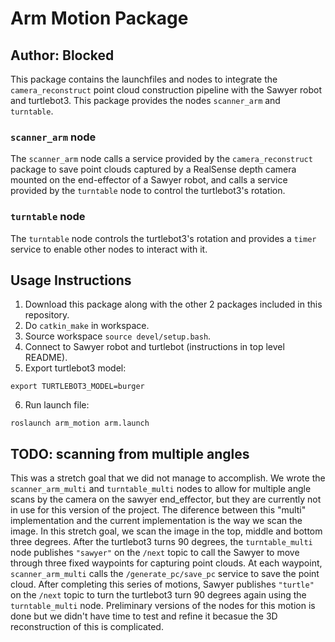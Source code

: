 # Arm Motion Package

## Author: Blocked

This package contains the launchfiles and nodes to integrate the `camera_reconstruct` point cloud construction pipeline with the Sawyer robot and turtlebot3. This package provides the nodes `scanner_arm` and `turntable`.   

### `scanner_arm` node
The `scanner_arm` node calls a service provided by the `camera_reconstruct` package to save point clouds captured by a RealSense depth camera mounted on the end-effector of a Sawyer robot, and calls a service provided by the `turntable` node to control the turtlebot3's rotation.

### `turntable` node 
The `turntable` node controls the turtlebot3's rotation and provides a `timer` service to enable other nodes to interact with it.

## Usage Instructions
1. Download this package along with the other 2 packages included in this repository. 
2. Do `catkin_make` in workspace.
3. Source workspace `source devel/setup.bash`.
4. Connect to Sawyer robot and turtlebot (instructions in top level README).
5. Export turtlebot3 model: 
```
export TURTLEBOT3_MODEL=burger
```
6. Run launch file:
```
roslaunch arm_motion arm.launch
```

## TODO: scanning from multiple angles
This was a stretch goal that we did not manage to accomplish. We wrote the `scanner_arm_multi` and `turntable_multi` nodes to allow for multiple angle scans by the camera on the sawyer end_effector, but they are currently not in use for this version of the project. The diference between this "multi" implementation and the current implementation is the way we scan the image. In this stretch goal, we scan the image in the top, middle and bottom three degrees. After the turtlebot3 turns 90 degrees, the `turntable_multi` node publishes `"sawyer"` on the `/next` topic to call the Sawyer to move through three fixed waypoints for capturing point clouds. At each waypoint, `scanner_arm_multi` calls the `/generate_pc/save_pc` service to save the point cloud. After completing this series of motions, Sawyer publishes `"turtle"` on the `/next` topic to turn the turtlebot3 turn 90 degrees again using the `turntable_multi` node. Preliminary versions of the nodes for this motion is done but we didn't have time to test and refine it becasue the 3D reconstruction of this is complicated. 
